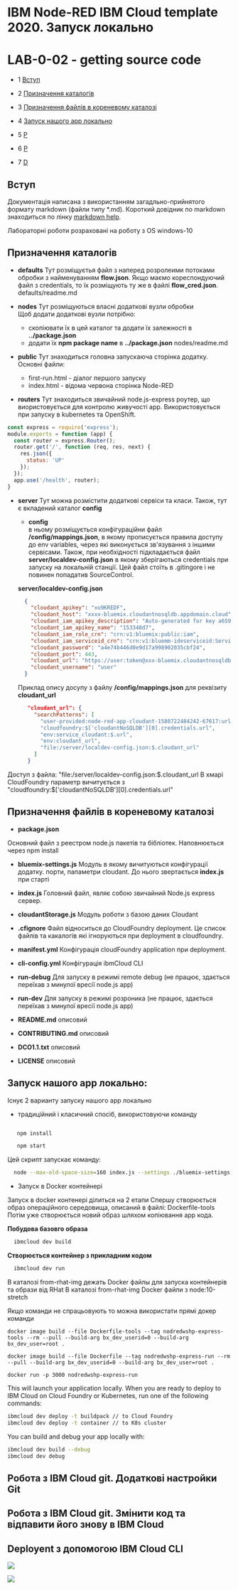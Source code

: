 # IBM Node-RED IBM Cloud template 2020. Запуск локально

# LAB-0-02 - getting source code


<!-- TOC BEGIN -->
- 1 [Вступ](#p1)

- 2 [Призначення каталогів](#p2)

- 3 [Призначення файлів в кореневому каталозі](#p3)

- 4 [Запуск нашого app локально](#p4)

- 5 [Р](#p5)

- 6 [Р](#p6) 

- 7 [D](#p7) 

<!-- TOC END -->

<a name="p1"></a>
## Вступ

Документація написана з використанням загадльно-прийнятого формату markdown (файли  типу *.md). Короткий довідник по markdown знаходиться по лінку [markdown help](https://gist.github.com/MinhasKamal/7fdebb7c424d23149140).

Лабораторні роботи розраховані на роботу з OS windows-10

<a name="p2"></a>
## Призначення каталогів

- **defaults**
Тут розміщуєтья файл з наперед розролеими потоками обробки
з найменуванням **flow.json**. Якщо маємо кореспондуючий файл з credentials, то їх розміщують ту же в файлі **flow_cred.json**.
defaults/readme.md

- **nodes**
Тут розміщуються власні додаткові вузли обробки  
Щоб додати додаткові вузли потрібно:
  - скопіювати їх в цей каталог та додати їх залежності в **../package.json**
  - додати їх  **npm package name** в  **../package.json**
nodes/readme.md

- **public**
Тут знаходиться головна запускаюча сторінка додатку. Основні файли:
   - first-run.html - діалог першого запуску
   - index.html - відома червона сторінка Node-RED

- **routers**
Тут знаходиться звичайний node.js-express роутер, що виористовується для контролю живучості app. Використовується при запуску в kubernetes та OpenShift.

```js
const express = require('express');
module.exports = function (app) {
  const router = express.Router();
  router.get('/', function (req, res, next) {
    res.json({
      status: 'UP'
    });
  });
  app.use('/health', router);
}
```

- **server**
    Тут можна розмістити додаткові сервіси та класи. Також, тут є вкладений каталог **config**
    - **config**  
    в ньому розміщується конфігураційни файл **/config/mappings.json**, в якому прописується правила доступу до env variables, через які виконується зв'язування з іншими сервісами.
    Також, при необхідності підкладається файл **server/localdev-config.json** в якому зберігаються credentials при запуску на локальній станції. Цей файл стоїть в .gitingore і не повинен попадатив  SourceControl.
    
    **server/localdev-config.json**
    ```json
      {
        "cloudant_apikey": "xu9KREDF",
        "cloudant_host": "xxxx-bluemix.cloudantnosqldb.appdomain.cloud",
        "cloudant_iam_apikey_description": "Auto-generated for key a659120d",
        "cloudant_iam_apikey_name": "153348d7",
        "cloudant_iam_role_crn": "crn:v1:bluemix:public:iam",
        "cloudant_iam_serviceid_crn": "crn:v1:bluemm-ideserviceid:ServiceId",
        "cloudant_password": "a4e74b446d0e9d17a998902035cbf24",
        "cloudant_port": 443,
        "cloudant_url": "https://user:token@xxx-bluemix.cloudantnosqldb.appdomain.cloud",
        "cloudant_username": "user"
      }
    ```

  Приклад опису досупу з файлу  **/config/mappings.json**
  для реквізиту **cloudant_url**
   ```json
      "cloudant_url": {
        "searchPatterns": [
          "user-provided:node-red-app-cloudant-1580722484242-67617:url",
          "cloudfoundry:$['cloudantNoSQLDB'][0].credentials.url",
          "env:service_cloudant:$.url",
          "env:cloudant_url",
          "file:/server/localdev-config.json:$.cloudant_url"
        ]
      }
  ```
Доступ з файла: "file:/server/localdev-config.json:$.cloudant_url
В хмарі CloudFoundry параметр вичитується з "cloudfoundry:$['cloudantNoSQLDB'][0].credentials.url"

<a name="p3"></a>
## Призначення файлів в кореневому каталозі

- **package.json**

Основний файл з реестром node.js пакетів та бібліотек. Наповнюється через npm install

- **bluemix-settings.js**
Модуль в якому вичитуються конфігурації додатку.
порти, папаметри cloudant. До нього звертається **index.js** при старті

- **index.js**
Головний файл, являє собою звичайний Node.js express сервер.

- **cloudantStorage.js**
Модуль роботи з базою даних Cloudant

- **.cfignore**
Файл відноситься до CloudFoundry deployment. Це список файлів та какалогів які ігноруються при deployment в cloudfoundry.

- **manifest.yml**
Конфігурація cloudFoundry application при deployment.

- **cli-config.yml**
Конфігурація ibmCloud CLI

- **run-debug**
Для запуску в режимі remote debug
(не працює, здається переїхав з минулої вресії node.js app)

- **run-dev**
Для запуску в режимі розроника
(не працює, здається переїхав з минулої вресії node.js app) 

- **README.md**
описовий

- **CONTRIBUTING.md**
описовий

- **DCO1.1.txt**
описовий

- **LICENSE**
описовий


<a name="p4"></a>
## Запуск нашого app локально:

Існує 2 варианту запуску нашого app локально
- традиційний і класичний спосіб, використовуючи команду

```bash

   npm install

   npm start

```

Цей скрипт запускає команду:

```bash
  node --max-old-space-size=160 index.js --settings ./bluemix-settings.js -v
```

- Запуск в Docker контейнері

Запуск в docker контенері ділиться на 2 етапи
Спершу створюється образ операційного середовища, описаний в файлі: Dockerfile-tools 
Потім уже створюється новий образ шляхом копіювання app кода.

**Побудова базовго образа**

```bash
  ibmcloud dev build
```

**Створюється контейнер з прикладним кодом**

```bash
  ibmcloud dev run
```
В каталозі from-rhat-img  дежать Docker файлы для запуска контейнерів та образи від RHat
В каталозі from-rhat-img  Docker файли з node:10-stretch

Якщо команди не спрацьовують то можна використати прямі докер команди

```
docker image build --file Dockerfile-tools --tag nodredwshp-express-tools --rm --pull --build-arg bx_dev_userid=0 --build-arg bx_dev_user=root .

docker image build --file Dockerfile --tag nodredwshp-express-run --rm --pull --build-arg bx_dev_userid=0 --build-arg bx_dev_user=root .

docker run -p 3000 nodredwshp-express-run

```






This will launch your application locally. When you are ready to deploy to IBM Cloud on Cloud Foundry or Kubernetes, run one of the following commands:

```bash
ibmcloud dev deploy -t buildpack // to Cloud Foundry
ibmcloud dev deploy -t container // to K8s cluster
```

You can build and debug your app locally with:

```bash
ibmcloud dev build --debug
ibmcloud dev debug
```




<a name="p5"></a>
## Робота з IBM Cloud git. Додаткові настройки Git


<a name="p6"></a>
## Робота з IBM Cloud git. Змінити код та відпавити його знову в IBM Cloud 



<a name="p7"></a>
## Deployent з допомогою IBM Cloud CLI

<kbd><img src="doc/lab-02-pic6.png"/></kbd>

<kbd><img src="doc/lab-02-pic7.png"/></kbd>


